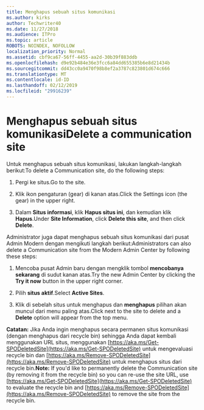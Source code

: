```yaml
---
title: Menghapus sebuah situs komunikasi
ms.author: kirks
author: Techwriter40
ms.date: 11/27/2018
ms.audience: ITPro
ms.topic: article
ROBOTS: NOINDEX, NOFOLLOW
localization_priority: Normal
ms.assetid: cbf9ca67-56ff-4455-aa2d-30b39f883ddb
ms.openlocfilehash: d9e92b484e36e3fcc6a84dd655385b6e8d21434b
ms.sourcegitcommit: dd43cc0a9470f98b8ef2a3787c823801d674c666
ms.translationtype: MT
ms.contentlocale: id-ID
ms.lasthandoff: 02/12/2019
ms.locfileid: "29916239"
---
```

# <a name="delete-a-communication-site"></a><span data-ttu-id="fd79e-102">Menghapus sebuah situs komunikasi</span><span class="sxs-lookup"><span data-stu-id="fd79e-102">Delete a communication site</span></span>

<span data-ttu-id="fd79e-103">Untuk menghapus sebuah situs komunikasi, lakukan langkah-langkah berikut:</span><span class="sxs-lookup"><span data-stu-id="fd79e-103">To delete a Communication site, do the following steps:</span></span> 
  
1. <span data-ttu-id="fd79e-104">Pergi ke situs.</span><span class="sxs-lookup"><span data-stu-id="fd79e-104">Go to the site.</span></span> 
  
2. <span data-ttu-id="fd79e-105">Klik ikon pengaturan (gear) di kanan atas.</span><span class="sxs-lookup"><span data-stu-id="fd79e-105">Click the Settings icon (the gear) in the upper right.</span></span> 
  
3. <span data-ttu-id="fd79e-106">Dalam **Situs informasi**, klik **Hapus situs ini**, dan kemudian klik **Hapus**.</span><span class="sxs-lookup"><span data-stu-id="fd79e-106">Under **Site Information**, click **Delete this site**, and then click **Delete**.</span></span> 
  
<span data-ttu-id="fd79e-107">Administrator juga dapat menghapus sebuah situs komunikasi dari pusat Admin Modern dengan mengikuti langkah berikut:</span><span class="sxs-lookup"><span data-stu-id="fd79e-107">Administrators can also delete a Communication site from the Modern Admin Center by following these steps:</span></span> 
  
1. <span data-ttu-id="fd79e-108">Mencoba pusat Admin baru dengan mengklik tombol **mencobanya sekarang** di sudut kanan atas.</span><span class="sxs-lookup"><span data-stu-id="fd79e-108">Try the new Admin Center by clicking the **Try it now** button in the upper right corner.</span></span> 
  
2. <span data-ttu-id="fd79e-109">Pilih **situs aktif**.</span><span class="sxs-lookup"><span data-stu-id="fd79e-109">Select **Active Sites**.</span></span> 
  
3. <span data-ttu-id="fd79e-110">Klik di sebelah situs untuk menghapus dan **menghapus** pilihan akan muncul dari menu paling atas.</span><span class="sxs-lookup"><span data-stu-id="fd79e-110">Click next to the site to delete and a **Delete** option will appear from the top menu.</span></span> 
  
 <span data-ttu-id="fd79e-111">**Catatan:** Jika Anda ingin menghapus secara permanen situs komunikasi (dengan menghapus dari recycle bin) sehingga Anda dapat kembali menggunakan URL situs, menggunakan [https://aka.ms/Get-SPODeletedSite](https://aka.ms/Get-SPODeletedSite) untuk mengevaluasi recycle bin dan [https://aka.ms/Remove-SPODeletedSite](https://aka.ms/Remove-SPODeletedSite) untuk menghapus situs dari recycle bin.</span><span class="sxs-lookup"><span data-stu-id="fd79e-111">**Note:** If you'd like to permanently delete the Communication site (by removing it from the recycle bin) so you can re-use the site URL, use [https://aka.ms/Get-SPODeletedSite](https://aka.ms/Get-SPODeletedSite) to evaluate the recycle bin and [https://aka.ms/Remove-SPODeletedSite](https://aka.ms/Remove-SPODeletedSite) to remove the site from the recycle bin.</span></span> 
  

